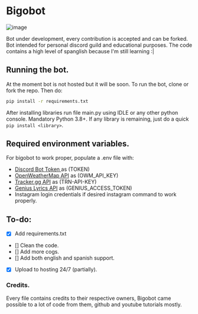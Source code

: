 # Bigobot
![image](https://cdn.discordapp.com/attachments/793309880861458473/846617737337110528/bigobot_avatar_chikito.png)

Bot under development, every contribution is accepted and can be forked. Bot intended for personal discord guild and educational purposes. The code contains a high level of spanglish because I'm still learning :|

## Running the bot.
At the moment bot is not hosted but it will be soon. To run the bot, clone or fork the repo. Then do:
```bash
pip install -r requirements.txt
``` 
After installing libraries run file main.py using IDLE or any other python console. Mandatory Python 3.8+. If any library is remaining, just do a quick `pip install <library>`.

## Required environment variables.
For bigobot to work proper, populate a .env file with:
- [Discord Bot Token ](https://discord.com/developers/applications) as (TOKEN)
- [OpenWeatherMap API](https://openweathermap.org/api) as (OWM_API_KEY)
- [Tracker.gg API](https://tracker.gg/developers/apps) as (TRN-API-KEY)
- [Genius Lyrics API](https://genius.com/api-clients) as (GENIUS_ACCESS_TOKEN)
- Instagram login credentials if desired instagram command to work properly. 

## To-do:
- [x] Add requirements.txt
- [] Clean the code.
- [] Add more cogs.
- [] Add both english and spanish support.
- [x] Upload to hosting 24/7 (partially).

### Credits.
Every file contains credits to their respective owners, Bigobot came possible to a lot of code from them, github and youtube tutorials mostly.
